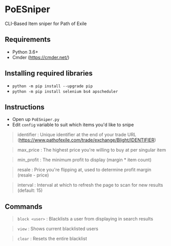 # PoESniper
 CLI-Based Item sniper for Path of Exile

## Requirements
* Python 3.6+
* Cmder (https://cmder.net/)

## Installing required libraries
* `python -m pip install --upgrade pip`
* `python -m pip install selenium bs4 apscheduler`

## Instructions
* Open up `PoESniper.py`
* Edit `config` variable to suit which items you'd like to snipe
> identifier : Unique identifier at the end of your trade URL (https://www.pathofexile.com/trade/exchange/Blight/IDENTIFIER)
 
> max_price : The highest price you're willing to buy at per singular item

> min_profit : The minimum profit to display (margin * item count)
 
> resale : Price you're flipping at, used to determine profit margin (resale - price)
 
> interval : Interval at which to refresh the page to scan for new results (default: 15)

## Commands
> `block <user>` : Blacklists a user from displaying in search results

> `view` : Shows current blacklisted users

> `clear` : Resets the entire blacklist
